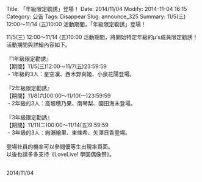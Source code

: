 Title: 「年級限定勸誘」登場！
Date: 2014/11/04
Modify: 2014-11-04 16:15
Category: 公告
Tags: Disappear
Slug: announce_325
Summary: 11/5(三) 12:00～11/14 (五)10:00 活動期間，「年級限定勸誘」登場！

<div class="content_news">
<div class="note">
<p>11/5(三) 12:00～11/14 (五)10:00 活動期間，將開始特定年級的μ's成員限定勸誘！活動期間與詳細內容如下。<br />
<br />
『1年級限定勸誘』<br />
【期間】11/5(三)12:00～11/7(五)23:59:59<br />
・1年級的3人：星空凜、西木野真姬、小泉花陽登場。<br />
<br />
『2年級限定勸誘』<br />
【期間】11/8(六)00:00～11/10(一)23:59:59<br />
・2年級的3人：高坂穗乃果、南琴梨、園田海未登場。<br />
<br />
『3年級限定勸誘』<br />
【期間】11/11(二)00:00～11/14(五)9:59:59<br />
・3年級的3人：絢瀨繪里、東條希、矢澤日香登場。<br />
<br />
登場社員的機率可以參閱優等生出現率頁面。<br />
以後也請多多支持《LoveLive! 學園偶像祭》。<br />
<br />
</p>
		2014/11/04
		         
</div>
</div>
